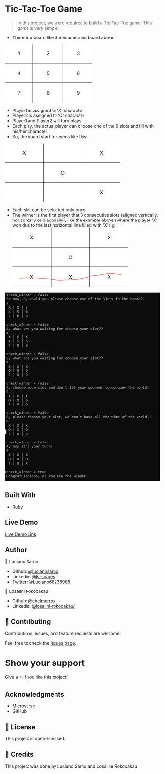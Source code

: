 # Tic-Tac-Toe Game

> In this project, we were required to build a Tic-Tac-Toe game.
This game is very simple:

- There is a board like the enumerated board above:

![board1](board1.png)

- Player1 is assigned to 'X' character
- Player2 is assigned to 'O' character
- Player1 and Player2 will turn plays
- Each play, the actual player can choose one of the 9 slots and fill with his/her character
- So, the board start to seems like this:

![board2](board2.png)

- Each slot can be selected only once
- The winner is the first player that 3 consecutive slots (aligned vertically, horizontally or diagonally), like the example above (where the player 'X' won due to the last horizontal line filled with 'X'):
g
![board3](board3.png)

![screenshot](screenshot.png)

## Built With

- Ruby

## Live Demo

[Live Demo Link]()

## Author

👤 Luciano Sarno

- Github: [@lucianosarno](https://github.com/lucianosarno)
- Linkedin: [@ls-soares](https://www.linkedin.com/in/ls-soares/)
- Twitter: [@Luciano68238988](https://twitter.com/Luciano68238988)

👤 Losalini Rokocakau

- Github: [@chelmerrox](https://github.com/AdesojiCodeMaster)
- Linkedin: [@losalini-rokocakau/](https://www.linkedin.com/in/losalini-rokocakau/)

## 🤝 Contributing

Contributions, issues, and feature requests are welcome!

Feel free to check the [issues page](issues/).

# Show your support

Give a ⭐️ if you like this project!

## Acknowledgments

- Microverse
- GitHub

## 📝 License

This project is open-licensed.

## 📝 Credits

This project was done by Luciano Sarno and Losaline Rokocakau
